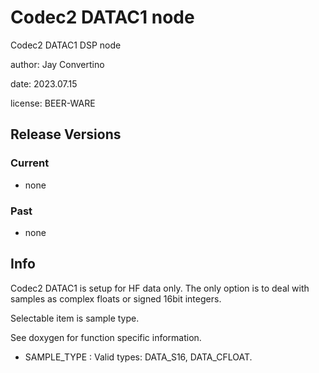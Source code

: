# Codec2 DATAC1 node

Codec2 DATAC1 DSP node

author: Jay Convertino  

date: 2023.07.15

license: BEER-WARE  

## Release Versions
### Current
  - none

### Past
  - none
  
## Info
  Codec2 DATAC1 is setup for HF data only. The only option is to deal with samples as complex floats
  or signed 16bit integers.

  Selectable item is sample type.

  See doxygen for function specific information.

  * SAMPLE_TYPE :  Valid types: DATA_S16, DATA_CFLOAT.

